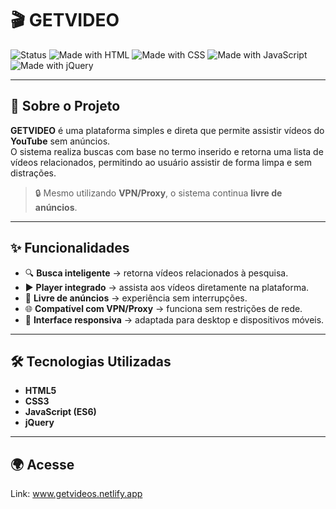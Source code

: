 # 🎬 GETVIDEO

![Status](https://img.shields.io/badge/status-concluído-brightgreen) 
![Made with HTML](https://img.shields.io/badge/HTML-5-orange?logo=html5) 
![Made with CSS](https://img.shields.io/badge/CSS-3-blue?logo=css3) 
![Made with JavaScript](https://img.shields.io/badge/JavaScript-ES6-yellow?logo=javascript) 
![Made with jQuery](https://img.shields.io/badge/jQuery-3.6-blue?logo=jquery)

---

## 📖 Sobre o Projeto
**GETVIDEO** é uma plataforma simples e direta que permite assistir vídeos do **YouTube** sem anúncios.  
O sistema realiza buscas com base no termo inserido e retorna uma lista de vídeos relacionados, permitindo ao usuário assistir de forma limpa e sem distrações.

> 🔒 Mesmo utilizando **VPN/Proxy**, o sistema continua **livre de anúncios**.

---

## ✨ Funcionalidades
- 🔍 **Busca inteligente** → retorna vídeos relacionados à pesquisa.  
- ▶️ **Player integrado** → assista aos vídeos diretamente na plataforma.  
- 🚫 **Livre de anúncios** → experiência sem interrupções.  
- 🌐 **Compatível com VPN/Proxy** → funciona sem restrições de rede.  
- 📱 **Interface responsiva** → adaptada para desktop e dispositivos móveis.  

---

## 🛠️ Tecnologias Utilizadas
- **HTML5**
- **CSS3**
- **JavaScript (ES6)**
- **jQuery**

---
## 🌍 Acesse 
Link: www.getvideos.netlify.app

